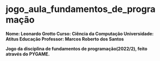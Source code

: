 # jogo_aula_fundamentos_de_programação

<b>Nome: Leonardo Grotto<b>
<b>Curso: Ciência da Computação<b>
<b>Universidade: Atitus Educação<b>
<b>Professor: Marcos Roberto dos Santos<b>


Jogo da disciplina de fundamentos de programação(2022/2), feito através do PYGAME.
